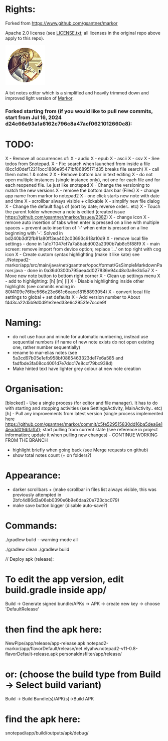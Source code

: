 # Rights:

Forked from https://www.github.com/gsantner/markor

Apache 2.0 license (see [LICENSE.txt](./LICENSE.txt); all licenses in the original repo above apply to this repo).

<img src="./icon/icon.png" alt="icon" width="25%" />

A txt notes editor which is a simplified and heavily trimmed down and improved light version of [Markor](https://www.github.com/gsantner/markor).

### Forked starting from (if you would like to pull new commits, start from Jul 16, 2024 d24c66e93a1a6162c796c8a47acf0621012660c8):

# TODO:
X - Remove all occurrences of:
X - audio
X - epub
X - ascii
X - csv
X - See todos from Snotepad.
X - Fix: search when launched from inside a file (8cc1d0def12211bcc1886e95471bf86895171d35 breaks file search)
X - call them notes 1 & notes 2
X - Remove bottom bar in text editing
X - do not open multiple instances (single instance only), not one for each file and for each reopened file. I.e just like snotepad
X - Change the versioning to match the new versions
X - remove the bottom dark bar (Files)
X - change app name from markor to notepad2
X - one click starts new note with date and time
X - scrollbar always visible + clickable
X - simplify new file dialog
X - Change the default flags of (sort by date; reverse order.. etc)
X - Touch the parent folder whenever a note is edited (created issue https://github.com/gsantner/markor/issues/2382)
X - change icon
X - remove auto insertion of tabs when enter is pressed on a line with multiple spaces + prevent auto insertion of '-' when enter is pressed on a line beginning with '-'. Solved in bd240b3df2fb81a80ff3ea402c03693c918a10d9
X - remove local file settings - done in 1a1c71047ef7a7a8babd002a2390b7ab8c5f88f9
X - main screen: remove import from device option; replace '...' on top right with cog icon
X - Create custom syntax highlighting (make it like kate) see ./Notepad2-markor/app/src/main/java/net/gsantner/opoc/format/GsSimpleMarkdownParser.java - done in 0a36d0300b795aea4d027836e94c48c0a9e3b5a7
X - Move new note button to bottom right corner
X - Clean up settings menu
X - add to highlighting: [h] [m] [l]
X - Disable highlighting inside other highlights (see commits ending in 80f4109e76fbc566e23e661c6eace18158893054)
X - convert local file settings to global + set defaults
X - Add version number to About f4d3ca22d5b9d0d91e2eed33e6c2953fe7ccde9f

# Naming:
- do not use hour and minute for automatic numbering, instead use sequential numbers (if name of new note exists do not open existing one, rather number sequentially)
- rename to mar-elias notes (see 5a3cd97b05e1efb958bf0885463323de17e6a585 and fadfbde3fa08cc4001d7e7ddc17e8ccf79bc938d)
- Make hinted text have lighter grey colour at new note creation

# Organisation:
[blocked] - Use a single process (for editor and file manager). It has to do with starting and stopping activities (see SettingsActivity, MainActivity.. etc)
[h] - Pull any improvements from latest version (single process implemented here https://github.com/gsantner/markor/commit/c5fe529515830dd16ba5dea6e14eadd016b1a1bf); start pulling from current state (see reference in project information; update it when pulling new changes) - CONTINUE WORKING FROM THE BRANCH
- highlight briefly when going back (see Merge requests on github)
- show total notes count (+ on folders?)

# Appearance:
- darker scrollbars + (make scrollbar in files list always visible, this was previously attempted in 2bfc4d86d3a06eb0390e6b9e6daa20e723cbc079)
- make save button bigger (disable auto-save?)

# Commands:
./gradlew build --warning-mode all

./gradlew clean
./gradlew build

// Deploy apk (release):
# To edit the app version, edit build.gradle inside app/
Build -> Generate signed bundle/APKs -> APK -> create new key -> choose 'DefaultRelease'
# then find the apk here:
NewPipe/app/release/app-release.apk
notepad2-markor/app/flavorDefault/release/net.elyahw.notepad2-v11-0.8-flavorDefault-release.apk
personaldnsfilter/app/release/
# or: (choose the build type from Build -> Select build variant)
Build -> Build Bundle(s)/APK(s)->Build APK
# find the apk here:
snotepad/app/build/outputs/apk/debug/
